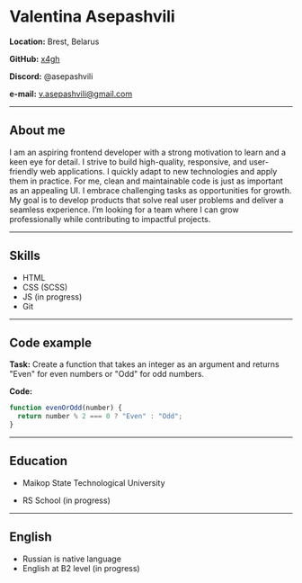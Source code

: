 # Valentina Asepashvili 
**Location:** Brest, Belarus

**GitHub:** [x4gh](https://github.com/x4gh)

**Discord:** @asepashvili

**e-mail:** v.asepashvili@gmail.com

---

## About me
I am an aspiring frontend developer with a strong motivation to learn and a keen eye for detail. I strive to build high-quality, responsive, and user-friendly web applications. 
I quickly adapt to new technologies and apply them in practice. For me, clean and maintainable code is just as important as an appealing UI. I embrace challenging tasks as opportunities for growth.
My goal is to develop products that solve real user problems and deliver a seamless experience. I’m looking for a team where I can grow professionally while contributing to impactful projects.

---

## Skills
- HTML
- CSS (SCSS)
- JS (in progress)
- Git

---

## Code example
**Task:** Create a function that takes an integer as an argument and returns "Even" for even numbers or "Odd" for odd numbers.

**Code:**

```javascript
function evenOrOdd(number) {
  return number % 2 === 0 ? "Even" : "Odd";
}
```

---
## Education
- Maikop State Technological University

- RS School (in progress)

---

## English 
- Russian is native language
- English at B2 level (in progress)
